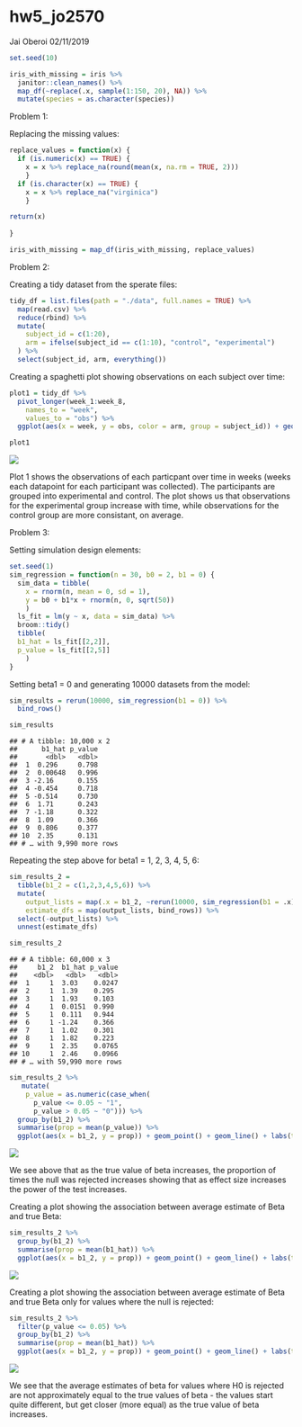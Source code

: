 hw5\_jo2570
================
Jai Oberoi
02/11/2019

``` r
set.seed(10)

iris_with_missing = iris %>% 
  janitor::clean_names() %>% 
  map_df(~replace(.x, sample(1:150, 20), NA)) %>%
  mutate(species = as.character(species))
```

Problem 1:

Replacing the missing values:

``` r
replace_values = function(x) {
  if (is.numeric(x) == TRUE) {
    x = x %>% replace_na(round(mean(x, na.rm = TRUE, 2)))
    }
  if (is.character(x) == TRUE) {
    x = x %>% replace_na("virginica")
    }

return(x)
  
}

iris_with_missing = map_df(iris_with_missing, replace_values)
```

Problem 2:

Creating a tidy dataset from the sperate files:

``` r
tidy_df = list.files(path = "./data", full.names = TRUE) %>% 
  map(read.csv) %>% 
  reduce(rbind) %>% 
  mutate(
    subject_id = c(1:20), 
    arm = ifelse(subject_id == c(1:10), "control", "experimental")
  ) %>% 
  select(subject_id, arm, everything())
```

Creating a spaghetti plot showing observations on each subject over
time:

``` r
plot1 = tidy_df %>% 
  pivot_longer(week_1:week_8,
    names_to = "week",
    values_to = "obs") %>% 
  ggplot(aes(x = week, y = obs, color = arm, group = subject_id)) + geom_line()

plot1
```

![](hw5_jo2570_files/figure-gfm/unnamed-chunk-4-1.png)<!-- -->

Plot 1 shows the observations of each particpant over time in weeks
(weeks each datapoint for each participant was collected). The
participants are grouped into experimental and control. The plot shows
us that observations for the experimental group increase with time,
while observations for the control group are more consistant, on
average.

Problem 3:

Setting simulation design elements:

``` r
set.seed(1)
sim_regression = function(n = 30, b0 = 2, b1 = 0) {
  sim_data = tibble(
    x = rnorm(n, mean = 0, sd = 1),
    y = b0 + b1*x + rnorm(n, 0, sqrt(50))
    )
  ls_fit = lm(y ~ x, data = sim_data) %>%
  broom::tidy()
  tibble( 
  b1_hat = ls_fit[[2,2]],
  p_value = ls_fit[[2,5]]
    )
}
```

Setting beta1 = 0 and generating 10000 datasets from the model:

``` r
sim_results = rerun(10000, sim_regression(b1 = 0)) %>% 
  bind_rows()

sim_results
```

    ## # A tibble: 10,000 x 2
    ##      b1_hat p_value
    ##       <dbl>   <dbl>
    ##  1  0.296     0.798
    ##  2  0.00648   0.996
    ##  3 -2.16      0.155
    ##  4 -0.454     0.718
    ##  5 -0.514     0.730
    ##  6  1.71      0.243
    ##  7 -1.18      0.322
    ##  8  1.09      0.366
    ##  9  0.806     0.377
    ## 10  2.35      0.131
    ## # … with 9,990 more rows

Repeating the step above for beta1 = 1, 2, 3, 4, 5, 6:

``` r
sim_results_2 = 
  tibble(b1_2 = c(1,2,3,4,5,6)) %>% 
  mutate(
    output_lists = map(.x = b1_2, ~rerun(10000, sim_regression(b1 = .x))),
    estimate_dfs = map(output_lists, bind_rows)) %>% 
  select(-output_lists) %>% 
  unnest(estimate_dfs)

sim_results_2
```

    ## # A tibble: 60,000 x 3
    ##     b1_2  b1_hat p_value
    ##    <dbl>   <dbl>   <dbl>
    ##  1     1  3.03    0.0247
    ##  2     1  1.39    0.295 
    ##  3     1  1.93    0.103 
    ##  4     1  0.0151  0.990 
    ##  5     1  0.111   0.944 
    ##  6     1 -1.24    0.366 
    ##  7     1  1.02    0.301 
    ##  8     1  1.82    0.223 
    ##  9     1  2.35    0.0765
    ## 10     1  2.46    0.0966
    ## # … with 59,990 more rows

``` r
sim_results_2 %>% 
   mutate(
    p_value = as.numeric(case_when(
      p_value <= 0.05 ~ "1",
      p_value > 0.05 ~ "0"))) %>% 
  group_by(b1_2) %>% 
  summarise(prop = mean(p_value)) %>%
  ggplot(aes(x = b1_2, y = prop)) + geom_point() + geom_line() + labs(title = "Association between effect size and power", x = "True value of Beta_2", y = "Power of the test")
```

![](hw5_jo2570_files/figure-gfm/unnamed-chunk-8-1.png)<!-- -->

We see above that as the true value of beta increases, the proportion of
times the null was rejected increases showing that as effect size
increases the power of the test increases.

Creating a plot showing the association between average estimate of Beta
and true Beta:

``` r
sim_results_2 %>%
  group_by(b1_2) %>% 
  summarise(prop = mean(b1_hat)) %>%
  ggplot(aes(x = b1_2, y = prop)) + geom_point() + geom_line() + labs(title = "Association between average estimate of Beta and true Beta", x = "True value of Beta_2", y = "Average estimate of Beta")
```

![](hw5_jo2570_files/figure-gfm/unnamed-chunk-9-1.png)<!-- -->

Creating a plot showing the association between average estimate of Beta
and true Beta only for values where the null is rejected:

``` r
sim_results_2 %>%
  filter(p_value <= 0.05) %>% 
  group_by(b1_2) %>% 
  summarise(prop = mean(b1_hat)) %>%
  ggplot(aes(x = b1_2, y = prop)) + geom_point() + geom_line() + labs(title = "Association between Beta_hat and true Beta (H0 is rejected)", x = "True value of Beta_2", y = "Average estimate of Beta")
```

![](hw5_jo2570_files/figure-gfm/unnamed-chunk-10-1.png)<!-- -->

We see that the average estimates of beta for values where H0 is
rejected are not approximately equal to the true values of beta - the
values start quite different, but get closer (more equal) as the true
value of beta increases.
